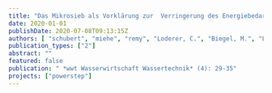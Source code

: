 ```yaml
---
title: "Das Mikrosieb als Vorklärung zur  Verringerung des Energiebedarfs kleiner Kläranlagen"
date: 2020-01-01
publishDate: 2020-07-08T09:13:15Z
authors: [ "schubert", "miehe", "remy", "Loderer, C.", "Biegel, M.", "Lesjean, B." ]
publication_types: ["2"]
abstract: ""
featured: false
publication: " *wwt Wasserwirtschaft Wassertechnik* (4): 29-35"
projects: ["powerstep"]
---
```


